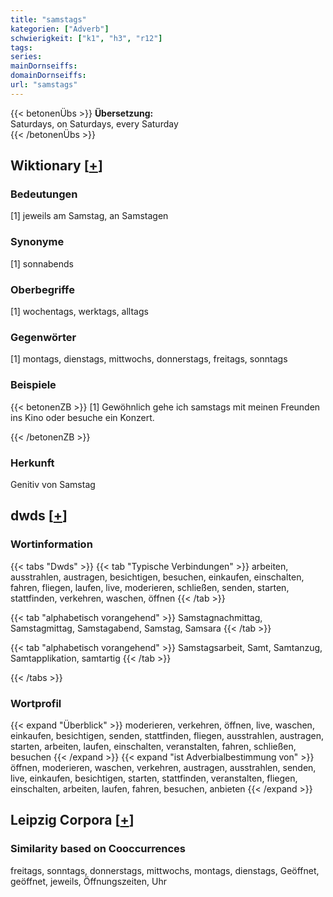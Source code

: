 ```yaml
---
title: "samstags"
kategorien: ["Adverb"]
schwierigkeit: ["k1", "h3", "r12"]
tags:
series:
mainDornseiffs:
domainDornseiffs:
url: "samstags"
---
```


{{< betonenÜbs >}}
**Übersetzung:**  
Saturdays, on Saturdays, every  Saturday  
{{< /betonenÜbs >}}

## Wiktionary [[+](https://de.wiktionary.org/wiki/samstags)]

### Bedeutungen
[1] jeweils am Samstag, an Samstagen  

### Synonyme
[1] sonnabends  

### Oberbegriffe
[1] wochentags, werktags, alltags  

### Gegenwörter
[1] montags, dienstags, mittwochs, donnerstags, freitags, sonntags  

### Beispiele
{{< betonenZB >}}
[1] Gewöhnlich gehe ich samstags mit meinen Freunden ins Kino oder besuche ein Konzert.  

{{< /betonenZB >}}
### Herkunft
Genitiv von Samstag  



## dwds [[+](https://www.dwds.de/wb/samstags)]

### Wortinformation
{{< tabs "Dwds" >}}
{{< tab "Typische Verbindungen" >}}
arbeiten, ausstrahlen, austragen, besichtigen, besuchen, einkaufen, einschalten, fahren, fliegen, laufen, live, moderieren, schließen, senden, starten, stattfinden, verkehren, waschen, öffnen
{{< /tab >}}

{{< tab "alphabetisch vorangehend" >}}
Samstagnachmittag, Samstagmittag, Samstagabend, Samstag, Samsara
{{< /tab >}}

{{< tab "alphabetisch vorangehend" >}}
Samstagsarbeit, Samt, Samtanzug, Samtapplikation, samtartig
{{< /tab >}}

{{< /tabs >}}

### Wortprofil
{{< expand "Überblick" >}} moderieren, verkehren, öffnen, live, waschen, einkaufen, besichtigen, senden, stattfinden, fliegen, ausstrahlen, austragen, starten, arbeiten, laufen, einschalten, veranstalten, fahren, schließen, besuchen {{< /expand >}}
{{< expand "ist Adverbialbestimmung von" >}} öffnen, moderieren, waschen, verkehren, austragen, ausstrahlen, senden, live, einkaufen, besichtigen, starten, stattfinden, veranstalten, fliegen, einschalten, arbeiten, laufen, fahren, besuchen, anbieten {{< /expand >}}

## Leipzig Corpora [[+](https://corpora.uni-leipzig.de/en/res?word=samstags&corpusId=deu_newscrawl-public_2018)]


### Similarity based on Cooccurrences
freitags, sonntags, donnerstags, mittwochs, montags, dienstags, Geöffnet, geöffnet, jeweils, Öffnungszeiten, Uhr


